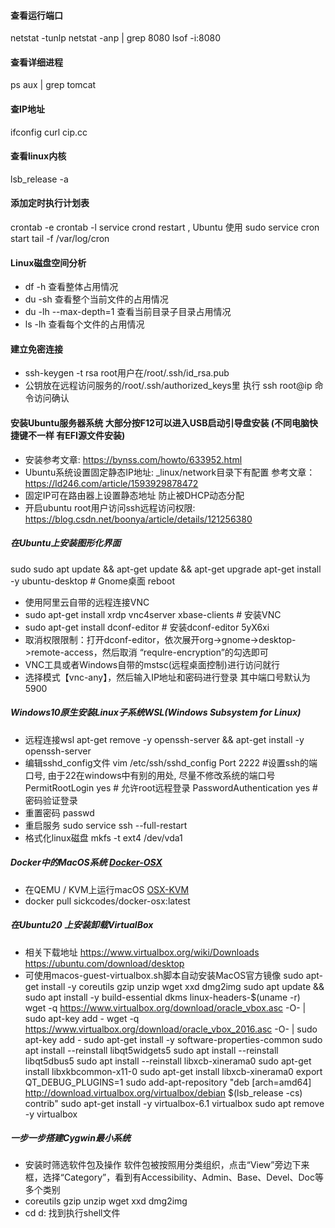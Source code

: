 #### 查看运行端口

netstat -tunlp
netstat -anp | grep 8080
lsof -i:8080

#### 查看详细进程

ps aux | grep tomcat

#### 查IP地址

ifconfig
curl cip.cc

#### 查看linux内核

lsb_release -a

#### 添加定时执行计划表

crontab -e
crontab -l
service crond restart , Ubuntu 使用 sudo service cron start
tail -f /var/log/cron

#### Linux磁盘空间分析
- df -h 查看整体占用情况
- du -sh 查看整个当前文件的占用情况
- du -lh --max-depth=1 查看当前目录子目录占用情况
- ls -lh 查看每个文件的占用情况

#### 建立免密连接
- ssh-keygen -t rsa   root用户在/root/.ssh/id_rsa.pub
- 公钥放在远程访问服务的/root/.ssh/authorized_keys里  执行 ssh root@ip 命令访问确认

#### 安装Ubuntu服务器系统 大部分按F12可以进入USB启动引导盘安装 (不同电脑快捷键不一样 有EFI源文件安装)

- 安装参考文章: https://bynss.com/howto/633952.html
- Ubuntu系统设置固定静态IP地址: _linux/network目录下有配置  参考文章：https://ld246.com/article/1593929878472
- 固定IP可在路由器上设置静态地址 防止被DHCP动态分配
- 开启ubuntu root用户访问ssh远程访问权限: https://blog.csdn.net/boonya/article/details/121256380

##### 在Ubuntu上安装图形化界面

sudo sudo apt update && apt-get update && apt-get upgrade
apt-get install -y ubuntu-desktop # Gnome桌面
reboot

- 使用阿里云自带的远程连接VNC
- sudo apt-get install xrdp vnc4server xbase-clients # 安装VNC
- sudo apt-get install dconf-editor # 安装dconf-editor 5yX6xi
- 取消权限限制：打开dconf-editor，依次展开org->gnome->desktop->remote-access，然后取消 “requlre-encryption”的勾选即可
- VNC工具或者Windows自带的mstsc(远程桌面控制)进行访问就行
- 选择模式【vnc-any】，然后输入IP地址和密码进行登录 其中端口号默认为5900

##### Windows10原生安装Linux子系统WSL(Windows Subsystem for Linux)
-  远程连接wsl  apt-get remove -y openssh-server && apt-get install -y openssh-server
-  编辑sshd_config文件 vim /etc/ssh/sshd_config
Port 2222   #设置ssh的端口号, 由于22在windows中有别的用处, 尽量不修改系统的端口号
PermitRootLogin yes            # 允许root远程登录
PasswordAuthentication yes     # 密码验证登录
- 重置密码 passwd
- 重启服务 sudo service ssh --full-restart
- 格式化linux磁盘   mkfs -t ext4 /dev/vda1

##### Docker中的MacOS系统 [Docker-OSX](https://github.com/sickcodes/Docker-OSX)
- 在QEMU / KVM上运行macOS [OSX-KVM](https://github.com/kholia/OSX-KVM)
- docker pull sickcodes/docker-osx:latest

##### 在Ubuntu20 上安装卸载VirtualBox 
- 相关下载地址 https://www.virtualbox.org/wiki/Downloads  https://ubuntu.com/download/desktop
- 可使用macos-guest-virtualbox.sh脚本自动安装MacOS官方镜像 sudo apt-get install -y coreutils gzip unzip wget xxd dmg2img
sudo apt update && sudo apt install -y build-essential dkms linux-headers-$(uname -r)  
wget -q https://www.virtualbox.org/download/oracle_vbox.asc -O- | sudo apt-key add -
wget -q https://www.virtualbox.org/download/oracle_vbox_2016.asc -O- | sudo apt-key add -
sudo  apt-get install -y software-properties-common
sudo apt install --reinstall libqt5widgets5
sudo apt install --reinstall libqt5dbus5
sudo apt install --reinstall libxcb-xinerama0
sudo apt-get install libxkbcommon-x11-0
sudo apt-get install libxcb-xinerama0
export QT_DEBUG_PLUGINS=1
sudo add-apt-repository "deb [arch=amd64] http://download.virtualbox.org/virtualbox/debian $(lsb_release -cs) contrib"
sudo apt-get install -y virtualbox-6.1
virtualbox
sudo apt remove -y virtualbox

##### 一步一步搭建Cygwin最小系统
- 安装时筛选软件包及操作 软件包被按照用分类组织，点击“View”旁边下来框，选择“Category”，看到有Accessibility、Admin、Base、Devel、Doc等多个类别
- coreutils gzip unzip wget xxd dmg2img
- cd d: 找到执行shell文件
